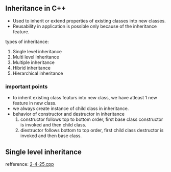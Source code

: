 ## Inheritance in C++

- Used to inherit or extend properties of existing classes into new classes.
- Reusability in application is possible only because of the inheritance feature.

types of inheritance:
1. Single level inheritance
2. Multi level inheritance
3. Multiple inheritance
4. Hibrid inheritance
5. Hierarchical inheritance


### important points
- to inherit existing class featurs into new class, we have atleast 1 new feature in new class.
- we always create instance of child class in inheritance.
- behavior of constructor and destructor in inheritance 
    1. constructor follows top to bottom order, first base class constructor is invoked and then child class.
    2. diestructor follows bottom to top order, first child class destructor is invoked and then base class.


## Single level inheritance
refference: [2-4-25.cpp](../classProg/2-4-25.cpp)


